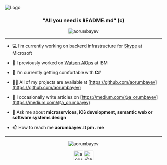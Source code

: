 ![Logo](https://user-images.githubusercontent.com/7698600/105756187-92cd1880-5f4c-11eb-8509-cbd578e37035.png)

<h3 align="center">"All you need is README.md" (c)</h3>

<p align="center"> <img src="https://komarev.com/ghpvc/?username=aorumbayev" alt="aorumbayev" /> </p>

---

- 💻  I’m currently working on backend infrastructure for [Skype](http://skype.com) at Microsoft

- 🔭 I previously worked on [Watson AIOps](https://www.ibm.com/products/watson-aiops) at IBM

- 🌱 I’m currently getting comfortable with **C#**

<!-- - 👯 I’m looking to collaborate on [Khagan](https://github.com/aorumbayev/khagan) -->

- 👨‍💻 All of my projects are available at [https://github.com/aorumbayev](https://github.com/aorumbayev)

- 📝 I occasionally write articles on [https://medium.com/@a_orumbayev](https://medium.com/@a_orumbayev)

- 💬 Ask me about **microservices, iOS development, semantic web or software systems design**

- 📫 How to reach me **aorumbayev at pm . me**

---
<!-- #### Things I use/used:

<p align="left"><img src="https://www.vectorlogo.zone/logos/babeljs/babeljs-icon.svg" alt="babel" width="40" height="40"/> <img src="https://www.vectorlogo.zone/logos/gnu_bash/gnu_bash-icon.svg" alt="bash" width="40" height="40"/> <img src="https://devicons.github.io/devicon/devicon.git/icons/cplusplus/cplusplus-original.svg" alt="cplusplus" width="40" height="40"/> <img src="https://devicons.github.io/devicon/devicon.git/icons/d3js/d3js-original.svg" alt="d3js" width="40" height="40"/> <img src="https://www.vectorlogo.zone/logos/dartlang/dartlang-icon.svg" alt="dart" width="40" height="40"/> <img src="https://devicons.github.io/devicon/devicon.git/icons/docker/docker-original-wordmark.svg" alt="docker" width="40" height="40"/> <img src="https://www.vectorlogo.zone/logos/flutterio/flutterio-icon.svg" alt="flutter" width="40" height="40"/> <img src="https://www.vectorlogo.zone/logos/git-scm/git-scm-icon.svg" alt="git" width="40" height="40"/> <img src="https://devicons.github.io/devicon/devicon.git/icons/java/java-original-wordmark.svg" alt="java" width="40" height="40"/> <img src="https://devicons.github.io/devicon/devicon.git/icons/javascript/javascript-original.svg" alt="javascript" width="40" height="40"/> <img src="https://www.vectorlogo.zone/logos/jenkins/jenkins-icon.svg" alt="jenkins" width="40" height="40"/> <img src="https://www.vectorlogo.zone/logos/apache_kafka/apache_kafka-icon.svg" alt="kafka" width="40" height="40"/> <img src="https://www.vectorlogo.zone/logos/kubernetes/kubernetes-icon.svg" alt="kubernetes" width="40" height="40"/> <img src="https://devicons.github.io/devicon/devicon.git/icons/linux/linux-original.svg" alt="linux" width="40" height="40"/> <img src="https://devicons.github.io/devicon/devicon.git/icons/nodejs/nodejs-original-wordmark.svg" alt="nodejs" width="40" height="40"/> <img src="https://devicons.github.io/devicon/devicon.git/icons/postgresql/postgresql-original-wordmark.svg" alt="postgresql" width="40" height="40"/> <img src="https://devicons.github.io/devicon/devicon.git/icons/python/python-original.svg" alt="python" width="40" height="40"/> <img src="https://devicons.github.io/devicon/devicon.git/icons/react/react-original-wordmark.svg" alt="react" width="40" height="40"/> <img src="https://devicons.github.io/devicon/devicon.git/icons/redis/redis-original-wordmark.svg" alt="redis" width="40" height="40"/> <img src="https://devicons.github.io/devicon/devicon.git/icons/redux/redux-original.svg" alt="redux" width="40" height="40"/> <img src="https://devicons.github.io/devicon/devicon.git/icons/swift/swift-original-wordmark.svg" alt="swift" width="40" height="40"/> <img src="https://www.vectorlogo.zone/logos/tensorflow/tensorflow-icon.svg" alt="tensorflow" width="40" height="40"/> <img src="https://devicons.github.io/devicon/devicon.git/icons/typescript/typescript-original.svg" alt="typescript" width="40" height="40"/>
<img src="https://devicons.github.io/devicon/devicon.git/icons/webpack/webpack-original.svg" alt="webpack" width="40" height="40"/></p>

--- -->


<!-- 
<p align="center">
<img align="center" src="https://github-readme-stats.vercel.app/api/top-langs/?username=aorumbayev&layout=compact&hide=html" alt="aorumbayev" />
</p>

<br/> -->

<p align="center">
<img align="center" src="https://github-readme-stats.vercel.app/api?username=aorumbayev&show_icons=true&theme=dracula" alt="aorumbayev" />
</p>

<p align="center">
<a href="https://linkedin.com/in/aorumbayev" target="blank"><img align="center" src="https://cdn.jsdelivr.net/npm/simple-icons@3.0.1/icons/linkedin.svg" alt="aorumbayev" height="30" width="30" /></a>
<a href="https://medium.com/@a_orumbayev" target="blank"><img align="center" src="https://cdn.jsdelivr.net/npm/simple-icons@3.0.1/icons/medium.svg" alt="@a_orumbayev" height="30" width="30" /></a>
</p>
